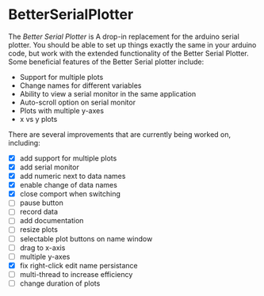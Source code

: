 # BetterSerialPlotter
The *Better Serial Plotter* is A drop-in replacement for the arduino serial plotter. You should be able to set up things exactly the same in your arduino code, but work with the extended functionality of the Better Serial Plotter. Some beneficial features of the Better Serial plotter include:
- Support for multiple plots
- Change names for different variables
- Ability to view a serial monitor in the same application
- Auto-scroll option on serial monitor
- Plots with multiple y-axes
- x vs y plots

There are several improvements that are currently being worked on, including:
- [x] add support for multiple plots
- [x] add serial monitor
- [x] add numeric next to data names
- [x] enable change of data names
- [x] close comport when switching
- [ ] pause button
- [ ] record data
- [ ] add documentation
- [ ] resize plots
- [ ] selectable plot buttons on name window
- [ ] drag to x-axis
- [ ] multiple y-axes
- [x] fix right-click edit name persistance
- [ ] multi-thread to increase efficiency
- [ ] change duration of plots